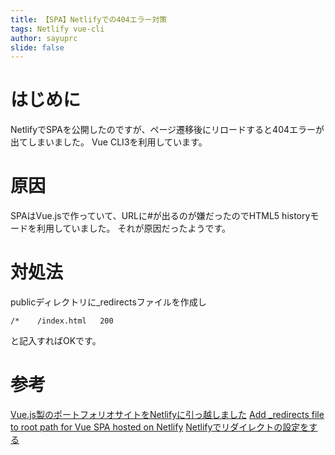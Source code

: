 ```yaml
---
title: 【SPA】Netlifyでの404エラー対策
tags: Netlify vue-cli
author: sayuprc
slide: false
---
```

# はじめに
NetlifyでSPAを公開したのですが、ページ遷移後にリロードすると404エラーが出てしまいました。
Vue CLI3を利用しています。

# 原因
SPAはVue.jsで作っていて、URLに#が出るのが嫌だったのでHTML5 historyモードを利用していました。
それが原因だったようです。

# 対処法
publicディレクトリに_redirectsファイルを作成し

```.._redirects
/*    /index.html   200
```
と記入すればOKです。

# 参考
[Vue.js製のポートフォリオサイトをNetlifyに引っ越しました](https://becolomochi.hatenablog.com/entry/2019/01/08/233027)
[Add _redirects file to root path for Vue SPA hosted on Netlify](https://stackoverflow.com/questions/47729023/add-redirects-file-to-root-path-for-vue-spa-hosted-on-netlify)
[Netlifyでリダイレクトの設定をする](https://www.suzu6.net/posts/47-netlify-redirect/)
